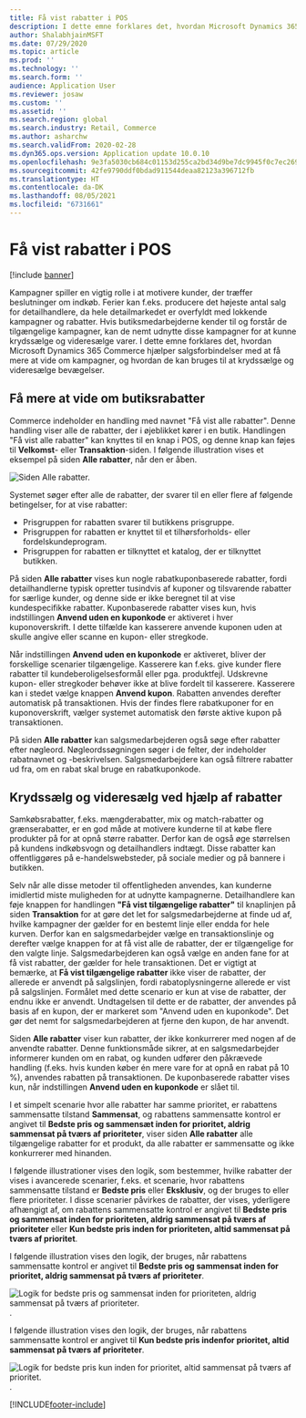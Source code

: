 ```yaml
---
title: Få vist rabatter i POS
description: I dette emne forklares det, hvordan Microsoft Dynamics 365 Commerce hjælper salgsforbindelser med at få mere at vide om kampagner, og hvordan de kan bruges til at krydssælge og videresælge bevægelser.
author: ShalabhjainMSFT
ms.date: 07/29/2020
ms.topic: article
ms.prod: ''
ms.technology: ''
ms.search.form: ''
audience: Application User
ms.reviewer: josaw
ms.custom: ''
ms.assetid: ''
ms.search.region: global
ms.search.industry: Retail, Commerce
ms.author: asharchw
ms.search.validFrom: 2020-02-28
ms.dyn365.ops.version: Application update 10.0.10
ms.openlocfilehash: 9e3fa5030cb684c01153d255ca2bd34d9be7dc9945f0c7ec26985cf74540b73d
ms.sourcegitcommit: 42fe9790ddf0bdad911544deaa82123a396712fb
ms.translationtype: HT
ms.contentlocale: da-DK
ms.lasthandoff: 08/05/2021
ms.locfileid: "6731661"
---
```

# <a name="show-discounts-in-pos"></a>Få vist rabatter i POS

[!include [banner](includes/banner.md)]

Kampagner spiller en vigtig rolle i at motivere kunder, der træffer beslutninger om indkøb. Ferier kan f.eks. producere det højeste antal salg for detailhandlere, da hele detailmarkedet er overfyldt med lokkende kampagner og rabatter. Hvis butiksmedarbejderne kender til og forstår de tilgængelige kampagner, kan de nemt udnytte disse kampagner for at kunne krydssælge og videresælge varer. I dette emne forklares det, hvordan Microsoft Dynamics 365 Commerce hjælper salgsforbindelser med at få mere at vide om kampagner, og hvordan de kan bruges til at krydssælge og videresælge bevægelser.

## <a name="learn-about-store-discounts"></a>Få mere at vide om butiksrabatter

Commerce indeholder en handling med navnet "Få vist alle rabatter". Denne handling viser alle de rabatter, der i øjeblikket kører i en butik. Handlingen "Få vist alle rabatter" kan knyttes til en knap i POS, og denne knap kan føjes til **Velkomst**- eller **Transaktion**-siden. I følgende illustration vises et eksempel på siden **Alle rabatter**, når den er åben.

![Siden Alle rabatter.](./media/View_all_discounts.png "Siden Alle rabatter")

Systemet søger efter alle de rabatter, der svarer til en eller flere af følgende betingelser, for at vise rabatter:

- Prisgruppen for rabatten svarer til butikkens prisgruppe.
- Prisgruppen for rabatten er knyttet til et tilhørsforholds- eller fordelskundeprogram.
- Prisgruppen for rabatten er tilknyttet et katalog, der er tilknyttet butikken.

På siden **Alle rabatter** vises kun nogle rabatkuponbaserede rabatter, fordi detailhandlerne typisk opretter tusindvis af kuponer og tilsvarende rabatter for særlige kunder, og denne side er ikke beregnet til at vise kundespecifikke rabatter. Kuponbaserede rabatter vises kun, hvis indstillingen **Anvend uden en kuponkode** er aktiveret i hver kuponoverskrift. I dette tilfælde kan kasserere anvende kuponen uden at skulle angive eller scanne en kupon- eller stregkode.

Når indstillingen **Anvend uden en kuponkode** er aktiveret, bliver der forskellige scenarier tilgængelige. Kasserere kan f.eks. give kunder flere rabatter til kundeberoligelsesformål eller pga. produktfejl. Udskrevne kupon- eller stregkoder behøver ikke at blive fordelt til kasserere. Kasserere kan i stedet vælge knappen **Anvend kupon**. Rabatten anvendes derefter automatisk på transaktionen. Hvis der findes flere rabatkuponer for en kuponoverskrift, vælger systemet automatisk den første aktive kupon på transaktionen.

På siden **Alle rabatter** kan salgsmedarbejderen også søge efter rabatter efter nøgleord. Nøgleordssøgningen søger i de felter, der indeholder rabatnavnet og -beskrivelsen. Salgsmedarbejdere kan også filtrere rabatter ud fra, om en rabat skal bruge en rabatkuponkode.

## <a name="cross-sell-and-upsell-by-using-discounts"></a>Krydssælg og videresælg ved hjælp af rabatter

Samkøbsrabatter, f.eks. mængderabatter, mix og match-rabatter og grænserabatter, er en god måde at motivere kunderne til at købe flere produkter på for at opnå større rabatter. Derfor kan de også øge størrelsen på kundens indkøbsvogn og detailhandlers indtægt. Disse rabatter kan offentliggøres på e-handelswebsteder, på sociale medier og på bannere i butikken.

Selv når alle disse metoder til offentligheden anvendes, kan kunderne imidlertid miste muligheden for at udnytte kampagnerne. Detailhandlere kan føje knappen for handlingen **"Få vist tilgængelige rabatter"** til knaplinjen på siden **Transaktion** for at gøre det let for salgsmedarbejderne at finde ud af, hvilke kampagner der gælder for en bestemt linje eller endda for hele kurven. Derfor kan en salgsmedarbejder vælge en transaktionslinje og derefter vælge knappen for at få vist alle de rabatter, der er tilgængelige for den valgte linje. Salgsmedarbejderen kan også vælge en anden fane for at få vist rabatter, der gælder for hele transaktionen. Det er vigtigt at bemærke, at **Få vist tilgængelige rabatter** ikke viser de rabatter, der allerede er anvendt på salgslinjen, fordi rabatoplysningerne allerede er vist på salgslinjen. Formålet med dette scenario er kun at vise de rabatter, der endnu ikke er anvendt. Undtagelsen til dette er de rabatter, der anvendes på basis af en kupon, der er markeret som "Anvend uden en kuponkode". Det gør det nemt for salgsmedarbejderen at fjerne den kupon, de har anvendt.

Siden **Alle rabatter** viser kun rabatter, der ikke konkurrerer med nogen af de anvendte rabatter. Denne funktionsmåde sikrer, at en salgsmedarbejder informerer kunden om en rabat, og kunden udfører den påkrævede handling (f.eks. hvis kunden køber én mere vare for at opnå en rabat på 10 %), anvendes rabatten på transaktionen. De kuponbaserede rabatter vises kun, når indstillingen **Anvend uden en kuponkode** er slået til.

I et simpelt scenarie hvor alle rabatter har samme prioritet, er rabattens sammensatte tilstand **Sammensat**, og rabattens sammensatte kontrol er angivet til **Bedste pris og sammensæt inden for prioritet, aldrig sammensat på tværs af prioriteter**, viser siden **Alle rabatter** alle tilgængelige rabatter for et produkt, da alle rabatter er sammensatte og ikke konkurrerer med hinanden.

I følgende illustrationer vises den logik, som bestemmer, hvilke rabatter der vises i avancerede scenarier, f.eks. et scenarie, hvor rabattens sammensatte tilstand er **Bedste pris** eller **Eksklusiv**, og der bruges to eller flere prioriteter. I disse scenarier påvirkes de rabatter, der vises, yderligere afhængigt af, om rabattens sammensatte kontrol er angivet til **Bedste pris og sammensat inden for prioriteten, aldrig sammensat på tværs af prioriteter** eller **Kun bedste pris inden for prioriteten, altid sammensat på tværs af prioritet**.

I følgende illustration vises den logik, der bruges, når rabattens sammensatte kontrol er angivet til **Bedste pris og sammensat inden for prioritet, aldrig sammensat på tværs af prioriteter**.

![Logik for bedste pris og sammensat inden for prioriteten, aldrig sammensat på tværs af prioriteter.](./media/Model_1.png "Logik for bedste pris og sammensat inden for prioriteten, aldrig sammensat på tværs af prioriteter").

I følgende illustration vises den logik, der bruges, når rabattens sammensatte kontrol er angivet til **Kun bedste pris indenfor prioritet, altid sammensat på tværs af prioriteter**.

![Logik for bedste pris kun inden for prioritet, altid sammensat på tværs af prioritet.](./media/Model_2.png "Logik for bedste pris kun inden for prioritet, altid sammensat på tværs af prioritet").


[!INCLUDE[footer-include](../includes/footer-banner.md)]